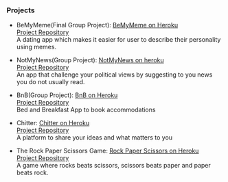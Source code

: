 ### Projects

- BeMyMeme(Final Group Project): [BeMyMeme on Heroku](https://bemymeme.herokuapp.com/)  
[Project Repository](https://github.com/Justinio14/BeMyMeme)  
A dating app which makes it easier for user to describe their personality using memes.


- NotMyNews(Group Project): [NotMyNews on heroku](https://notmynews2.herokuapp.com/)  
[Project Repository](https://github.com/J-Marriott/NotMyNews)  
An app that challenge your political views by suggesting to you news you do not usually read.

- BnB(Group Project): [BnB on Heroku](https://makersbestbnb.herokuapp.com/)  
[Project Repository](https://github.com/samjones1001/makersbnb)  
Bed and Breakfast App to book accommodations



- Chitter: [Chitter on Heroku](https://chitter2017.herokuapp.com/)  
[Project Repository](https://github.com/BasileKoko/chitter-challenge)  
A platform to share your ideas and what matters to you



- The Rock Paper Scissors Game: [Rock Paper Scissors on Heroku](https://rockpaperscissorgame.herokuapp.com/)  
[Project Repository](https://github.com/BasileKoko/rps-challenge)    
A game where rocks beats scissors, scissors beats paper and paper beats rock.

